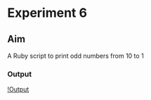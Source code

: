 # Experiment 6
## Aim
A Ruby script to print odd numbers from 10 to 1

### Output
[!Output](exp6.png)
